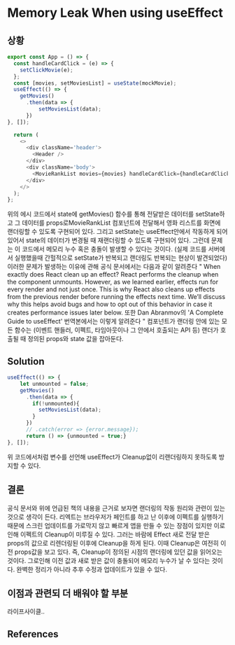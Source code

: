 # Memory Leak When using useEffect
## 상황
```javascript
export const App = () => {
  const handleCardClick = (e) => {
    setClickMovie(e);
  };
  const [movies, setMoviesList] = useState(mockMovie);
  useEffect(() => {
    getMovies()
      .then(data => {
          setMoviesList(data);
      })
}, []);

  return (
    <>
      <div className='header'>
        <Header />
      </div>
      <div className='body'>
        <MovieRankList movies={movies} handleCardClick={handleCardClick} />
      </div>
    </>
  );
};
```
위의 에시 코드에서 state에 getMovies() 함수를 통해 전달받은 데이터를 setState하고 그 데이터를 props로MovieRankList 컴포넌트에 전달해서 영화 리스트를 화면에 랜더링할 수 있도록 구현되어 있다. 그리고  setState는 useEffect안에서 작동하게 되어 있어서 state의 데이터가 변경될 때 재랜더링할 수 있도록 구현되어 있다.
그런데 문제는 이 코드에서 메모리 누수 혹은 충돌이 발생할 수 있다는 것이다. (실제 코드를 서버에서 실행했을때 간헐적으로 setState가 반복되고 랜더링도 반복되는 현상이 발견되었다)
이러한 문제가 발생하는 이유에 관해 공식 문서에서는 다음과 같이 알려준다
" When exactly does React clean up an effect? React performs the cleanup when the component unmounts. However, as we learned earlier, effects run for every render and not just once. This is why React also cleans up effects from the previous render before running the effects next time. We’ll discuss why this helps avoid bugs and how to opt out of this behavior in case it creates performance issues later below.
또한 Dan Abranmov의 'A Complete Guide to useEffect' 번역본에서는 이렇게 알려준다
" 컴포넌트가 랜더링 안에 있는 모든 함수는 (이벤트 핸들러, 이펙트, 타임아웃이나 그 안에서 호출되는 API 등) 랜더가 호출될 때 정의된 props와 state 값을 잡아둔다.
## Solution
```javascript
useEffect(() => {
    let unmounted = false;
    getMovies()
      .then(data => {
        if(!unmounted){
          setMoviesList(data);
        }
      })
      // .catch(error => {error.message});
      return () => {unmounted = true;}
}, []);
```
위 코드에서처럼 변수를 선언해 useEffect가 Cleanup없이 리랜더링하지 못하도록 방지할 수 있다.

## 결론
공식 문서와 위에 언급된 책의 내용을 근거로 보자면 랜더링의 작동 원리와 관련이 있는 것으로 생각이 든다. 리엑트는 브라우저가 페인트를 하고 난 이후에 이펙트를 실행하기 때문에 스크린 업데이트를 가로막지 않고 빠르게 앱을 만들 수 있는 장점이 있지만 이로 인해 이펙트의 Cleanup이 미루질 수 있다. 그러는 바람에 Effect 새로 전달 받은 props의 값으로 리렌더링된 이후에 Cleanup을 하게 된다. 이때 Cleanup은 여전히 이전 props값을 보고 있다. 즉, Cleanup이 정의된 시점의 랜더링에 있던 값을 읽어오는 것이다. 그로인해 이전 값과 새로 받은 값이 충돌되어 메모리 누수가 날 수 있다는 것이다. 
완벽한 정리가 아니라 추후 수정과 업데이트가 있을 수 있다.

## 이점과 관련되 더 배워야 할 부분
라이프사이클..

## References
[React Official Docs]: https://reactjs.org/docs/hooks-effect.html
[A Complate Guide to useEffect]: https://rinae.dev/posts/a-complete-guide-to-useeffect-ko#%EA%B7%B8%EB%9F%AC%EB%A9%B4-%ED%81%B4%EB%A6%B0%EC%97%85cleanup%EC%9D%80-%EB%AD%90%EC%A7%80

